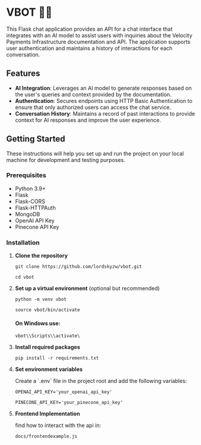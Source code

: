 # VBOT 🧟‍♂️

This Flask chat application provides an API for a chat interface that integrates with an AI model to assist users with inquiries about the Velocity Payments Infrastructure documentation and API. The application supports user authentication and maintains a history of interactions for each conversation.

## Features

- **AI Integration**: Leverages an AI model to generate responses based on the user's queries and context provided by the documentation.
- **Authentication**: Secures endpoints using HTTP Basic Authentication to ensure that only authorized users can access the chat service.
- **Conversation History**: Maintains a record of past interactions to provide context for AI responses and improve the user experience.

## Getting Started

These instructions will help you set up and run the project on your local machine for development and testing purposes.

### Prerequisites

- Python 3.9+
- Flask
- Flask-CORS
- Flask-HTTPAuth
- MongoDB
- OpenAI API Key
- Pinecone API Key

### Installation

1. **Clone the repository**

   
   `git clone https://github.com/lordskyzw/vbot.git`

   `cd vbot`
  

2. **Set up a virtual environment** (optional but recommended)

  
   `python -m venv vbot`
   
   `source vbot/bin/activate` 
    #### On Windows use: 
    `vbot\\Scripts\\activate\`
   

3. **Install required packages**

  
   `pip install -r requirements.txt`
  

4. **Set environment variables**

   Create a \`.env\` file in the project root and add the following variables:

  
   `OPENAI_API_KEY='your_openai_api_key'`

   `PINECONE_API_KEY='your_pinecone_api_key'`
  

5. **Frontend Implementation**

    find how to interact with the api in:

   
    `docs/frontendexample.js`
    